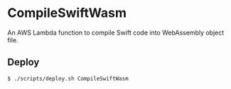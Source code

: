 # CompileSwiftWasm

An AWS Lambda function to compile Swift code into WebAssembly object file.


## Deploy

```sh
$ ./scripts/deploy.sh CompileSwiftWasm
```
